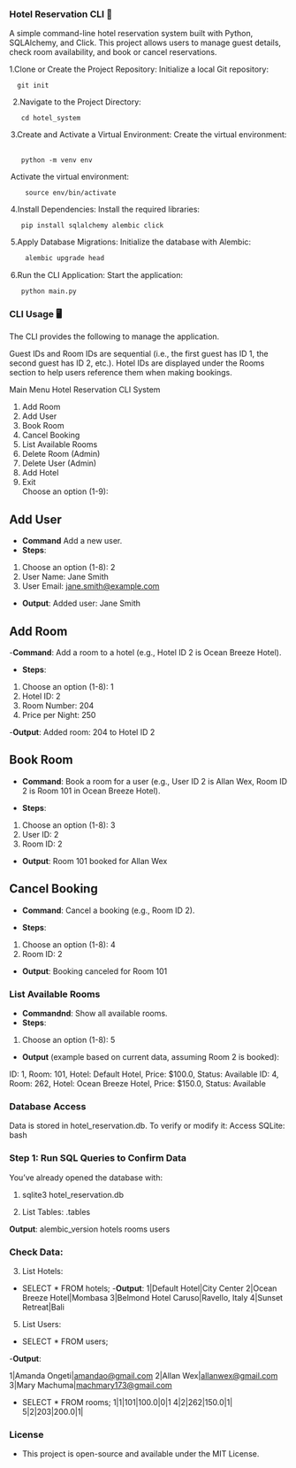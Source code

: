 ### Hotel Reservation CLI 🏨
A simple command-line hotel reservation system built with Python, SQLAlchemy, and Click. This project allows users to manage guest details, check room availability, and book or cancel reservations.

 1.Clone or Create the Project Repository:
Initialize a local Git repository:
```⁠bash
  git init
```

⁠  2.Navigate to the Project Directory:
``` ⁠bash
   cd hotel_system
```

⁠ 3.Create and Activate a Virtual Environment:
Create the virtual environment:
 
 ``` ⁠bash
    python -m venv env
 ```

⁠ Activate the virtual environment:
``` ⁠bash
    source env/bin/activate
 ```


⁠ 4.Install Dependencies:
Install the required libraries:
``` ⁠bash
   pip install sqlalchemy alembic click
```

⁠ 5.Apply Database Migrations:
Initialize the database with Alembic:
 
 ``` bash
     alembic upgrade head
  ```

⁠ 6.Run the CLI Application:
Start the application:
``` ⁠bash
   python main.py 
```

### CLI Usage 🖥️
The CLI provides the following  to manage the application. 

Guest IDs and Room IDs are sequential (i.e., the first guest has ID 1, the second guest has ID 2, etc.).
Hotel IDs are displayed under the Rooms section to help users reference them when making bookings.

Main Menu
Hotel Reservation CLI System  
1. Add Room  
2. Add User  
3. Book Room  
4. Cancel Booking  
5. List Available Rooms  
6. Delete Room (Admin)  
7. Delete User (Admin)  
8. Add Hotel  
9. Exit  
Choose an option (1-9):  

## Add User
- **Command** Add a new user.
- **Steps**:
1. Choose an option (1-8): 2
2. User Name: Jane Smith
3. User Email: jane.smith@example.com

- **Output**:
Added user: Jane Smith

## Add Room
-**Command**: Add a room to a hotel (e.g., Hotel ID 2 is Ocean Breeze Hotel).
- **Steps**:
1. Choose an option (1-8): 1
2. Hotel ID: 2
3. Room Number: 204
4. Price per Night: 250

-**Output**:
Added room: 204 to Hotel ID 2

## Book Room
- **Command**: Book a room for a user (e.g., User ID 2 is Allan Wex, Room ID 2 is Room 101 in Ocean Breeze Hotel).

- **Steps**:
1. Choose an option (1-8): 3
2. User ID: 2
3. Room ID: 2

- **Output**:
Room 101 booked for Allan Wex

## Cancel Booking
- **Command**: Cancel a booking (e.g., Room ID 2).

- **Steps**:
1. Choose an option (1-8): 4
2. Room ID: 2
- **Output**:
Booking canceled for Room 101

### List Available Rooms
- **Commandnd**: Show all available rooms.
- **Steps**:
1. Choose an option (1-8): 5
- **Output** (example based on current data, assuming Room 2 is booked):

ID: 1, Room: 101, Hotel: Default Hotel, Price: $100.0, Status: Available
ID: 4, Room: 262, Hotel: Ocean Breeze Hotel, Price: $150.0, Status: Available


### Database Access 
Data is stored in hotel_reservation.db. To verify or modify it:
Access SQLite:
bash


### Step 1: Run SQL Queries to Confirm Data
You’ve already opened the database with:

1. sqlite3 hotel_reservation.db

2. List Tables:
   .tables

**Output**: 
 alembic_version  hotels  rooms  users

### Check Data:
3. List Hotels:

- SELECT * FROM hotels;
-**Output**:
1|Default Hotel|City Center
2|Ocean Breeze Hotel|Mombasa
3|Belmond Hotel Caruso|Ravello, Italy
4|Sunset Retreat|Bali

5. List Users:

- SELECT * FROM users;

-**Output**:

1|Amanda Ongeti|amandao@gmail.com
2|Allan Wex|allanwex@gmail.com
3|Mary Machuma|machmary173@gmail.com

- SELECT * FROM rooms;
1|1|101|100.0|0|1
4|2|262|150.0|1|
5|2|203|200.0|1|

### License
- This project is open-source and available under the MIT License.
